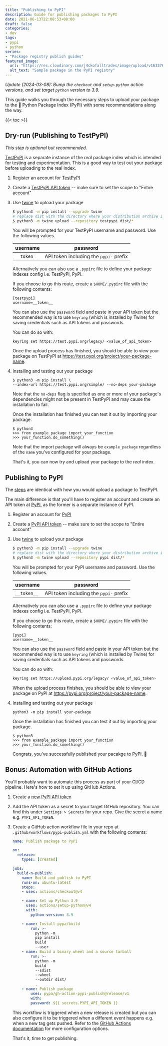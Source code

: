 ```yaml
---
title: "Publishing to PyPI"
description: Guide for publishing packages to PyPI 
date: 2021-06-13T22:08:53+08:00
draft: false
categories:
- dev
tags:
- pypi
- python
series:
- "Package registry publish guides"
featured_image:
  url: "https://res.cloudinary.com/j4ckofalltrades/image/upload/v1633760759/blog/publish-guides/powerline-k8s_lfxh1c.png"
  alt_text: "Sample package in the PyPI registry"
---
```


_Update (2024-03-08): Bump the `checkout` and `setup-python` action versions, and set target `python`
version to 3.9._

This guide walks you through the necessary steps to upload your package to the :snake: Python Package
Index (PyPI) with some recommendations along the way.

{{< toc >}}

## Dry-run (Publishing to TestPyPI)

*This step is optional but recommended.*

[TestPyPI](https://test.pypi.org) is a separate instance of the *real* package index which is intended for testing and
experimentation. This is a good way to test out your package before uploading to the real index.

1. Register an account for [TestPyPI](https://test.pypi.org/account/register)

2. Create a [TestPyPI API token](https://test.pypi.org/manage/account/#api-tokens)
-- make sure to set the scope to "Entire account"

3. Use [twine](https://packaging.python.org/key_projects/#twine) to upload your package

   ```sh
   $ python3 -m pip install --upgrade twine
   # replace dist with the directory where your distribution archive is located
   $ python3 -m twine upload --repository testpypi dist/*
   ```

    You will be prompted for your TestPyPI username and password. Use the following values.

    | username    | password |
    | ----------- | -------- |
    | `__token__` | API token including the `pypi-` prefix |

    Alternatively you can also use a `.pypirc` file to define your package indexes config i.e. TestPyPI, PyPI.

    If you choose to go this route, create a `$HOME/.pypirc` file with the following contents:

    ```shell
    [testpypi]
    username=__token__
    ```

    You can also use the `password` field and paste in your API token but the recommended way is to use
    `keyring` (which is installed by Twine) for saving credentials such as API tokens and passwords.

    You can do so with:

    ```shell
    keyring set https://test.pypi.org/legacy/ <value_of_api_token>
    ```

    Once the upload process has finished, you should be able to view your package on TestPyPI at
    https://test.pypi.org/project/your-package-name.

4. Installing and testing out your package

    ```shell
    $ python3 -m pip install \
    --index-url https://test.pypi.org/simple/ --no-deps your-package
    ```

    Note that the `no-deps` flag is specified as one or more of your package's dependencies might not
    be present in TestPyPI and may cause the installation to fail.

    Once the installation has finished you can test it out by importing your package.

    ```shell
    $ python3
    >>> from example_package import your_function
    >>> your_function.do_something()
    ```

    Note that the import package will always be `example_package` regardless of the `name` you've
    configured for your package.

    That's it, you can now try and upload your package to the *real* index.

## Publishing to PyPI

The [steps](#dry-run-publishing-to-testpypi) are identical with how you would upload a package to TestPyPI.

The main difference is that you'll have to register an account and create an API token at [PyPI](https://pypi.org), as 
the former is a separate instance of PyPI.

1. Register an account for [PyPI](https://pypi.org/account/register)

2. Create a [PyPI API token](https://pypi.org/manage/account/#api-tokens)
-- make sure to set the scope to "Entire account"

3. Use [twine](https://packaging.python.org/key_projects/#twine) to upload your package

   ```sh
   $ python3 -m pip install --upgrade twine
   # replace dist with the directory where your distribution archive is located
   $ python3 -m twine upload --repository pypi dist/*
   ```

    You will be prompted for your PyPI username and password. Use the following values.

    | username    | password |
    | ----------- | -------- |
    | `__token__` | API token including the `pypi-` prefix |

    Alternatively you can also use a `.pypirc` file to define your package indexes config i.e. TestPyPI, PyPI.

    If you choose to go this route, create a `$HOME/.pypirc` file with the following contents:

    ```shell
    [pypi]
    username=__token__
    ```

    You can also use the `password` field and paste in your API token but the recommended way is to use
    `keyring` (which is installed by Twine) for saving credentials such as API tokens and passwords.

    You can do so with:

    ```sh
    keyring set https://upload.pypi.org/legacy/ <value_of_api_token>
    ```

    When the upload process finishes, you should be able to view your package on PyPI at
    https://pypi.org/project/your-package-name.

4. Installing and testing out your package

    ```shell
    python3 -m pip install your-package
    ```

    Once the installation has finished you can test it out by importing your
    package.

    ```shell
    $ python3
    >>> from example_package import your_function
    >>> your_function.do_something()
    ```

    Congrats, you've successfully published your pacakge to PyPI. :tada:

## Bonus: Automation with GitHub Actions

You'll probably want to automate this process as part of your CI/CD pipeline.  Here's how to set it up using
GitHub Actions.

1. Create a [new PyPI API token](https://pypi.org/manage/account/#api-tokens)

2. Add the API token as a secret to your target GitHub repository. You can find this under
`Settings > Secrets` for your repo. Give the secret a name e.g.  `PYPI_API_TOKEN`.

3. Create a GitHub action workflow file in your repo at `.github/workflows/pypi-publish.yml`
with the following contents:

    ```yaml
    name: Publish package to PyPI
    
    on:
      release:
        types: [created]
    
    jobs:
      build-n-publish:
        name: Build and publish to PyPI
        runs-on: ubuntu-latest
        steps:
        - uses: actions/checkout@v4
    
        - name: Set up Python 3.9
          uses: actions/setup-python@v4
          with:
            python-version: 3.9
    
        - name: Install pypa/build
            run: >-
              python -m
              pip install
              build
              --user
        - name: Build a binary wheel and a source tarball
            run: >-
              python -m
              build
              --sdist
              --wheel
              --outdir dist/
              .
        - name: Publish package
            uses: pypa/gh-action-pypi-publish@release/v1
            with:
            password: ${{ secrets.PYPI_API_TOKEN }}
    ```

    This workflow is triggered when a new release is created but you can also configure it to be
    triggered when a different event happens e.g. when a new tag gets pushed. Refer to the
    [GitHub Actions documentation](https://docs.github.com/en/actions) for more configuration options.

    That's it, time to get publishing.
